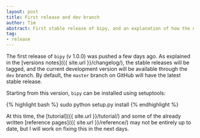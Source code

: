```yaml
---
layout: post
title: First release and dev branch
author: Tim
abstract: First stable release of bipy, and an explanation of how the dev branch works
tag:
- release
---
```


The first release of `bipy` (v 1.0.0) was pushed a few days ago. As explained in the [versions notes]({{ site.url }}/changelog/), the stable releases will be tagged, and the current development version will be available through the `dev` branch. By default, the `master` branch on GitHub will have the latest stable release.

Starting from this version, `bipy` can be installed using setuptools:

{% highlight bash %}
sudo python setup.py install
{% endhighlight %}

At this time, the [tutorial]({{ site.url }}/tutorial/) and some of the already written [reference pages]({{ site.url }}/reference/) may not be entirely up to date, but I will work on fixing this in the next days.